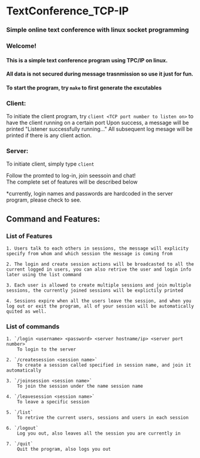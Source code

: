 # TextConference_TCP-IP

### Simple online text conference with linux socket programming

### Welcome!

#### This is a simple text conference program using TPC/IP on linux.
#### All data is not secured during message trasnmission so use it just for fun.

#### To start the program, try `make` to first generate the excutables

### Client:

To initiate the client program, try `client <TCP port number to listen on>` to have the client running on a certain port
Upon success, a message will be printed "Listener successfully running..."
All subsequent log mesage will be printed if there is any client action.


### Server:

To initiate client, simply type `client`

Follow the promted to log-in, join seessoin and chat!\
The complete set of features will be described below
 
*currently, login names and passwords are hardcoded in the server program, please check to see.


## Command and Features:

### List of Features

	1. Users talk to each others in sessions, the message will explicity specify from whom and which session the message is coming from
	
	2. The login and create session actions will be broadcasted to all the current logged in users, you can also retrive the user and login info later using the list command

	3. Each user is allowed to create multiple sessions and join multiple sessions, the currently joined sessions will be explictily printed

	4. Sessions expire when all the users leave the session, and when you log out or exit the program, all of your session will be automatically quited as well.


### List of commands


	1. `/login <username> <password> <server hostname/ip> <server port number>`
		To login to the server

	2. `/createsession <session name>`
		To create a session called specified in session name, and join it automatically
	
	3. `/joinsession <session name>`
		To join the session under the name session name

	4. `/leavesession <session name>`
		To leave a specific session

	5. `/list`
		To retrive the current users, sessions and users in each session

	6. `/logout`
		Log you out, also leaves all the session you are currently in

	7. `/quit`
		Quit the program, also logs you out

